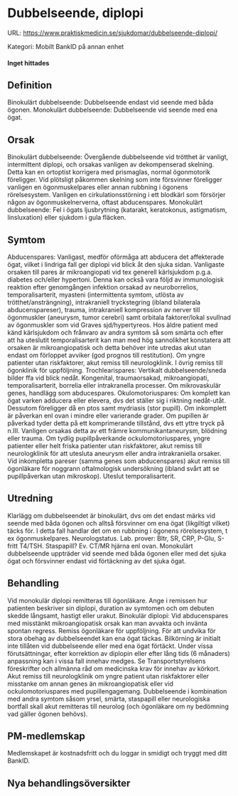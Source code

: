 # Dubbelseende, diplopi

URL: https://www.praktiskmedicin.se/sjukdomar/dubbelseende-diplopi/



Kategori: Mobilt BankID på annan enhet

#### Inget hittades

## Definition

Binokulärt dubbelseende: Dubbelseende endast vid seende med båda ögonen. Monokulärt dubbelseende: Dubbelseende vid seende med ena ögat.

## Orsak

Binokulärt dubbelseende: Övergående dubbelseende vid trötthet är vanligt, intermittent diplopi, och orsakas vanligen av dekompenserad skelning. Detta kan en ortoptist korrigera med prismaglas, normal ögonmotorik föreligger. Vid plötsligt påkommen skelning som inte försvinner föreligger vanligen en ögonmuskelpares eller annan rubbning i ögonens rörelsesystem. Vanligen en cirkulationsstörning i ett blodkärl som försörjer någon av ögonmuskelnerverna, oftast abducenspares.
Monokulärt dubbelseende: Fel i ögats ljusbrytning (katarakt, keratokonus, astigmatism, linsluxation) eller sjukdom i gula fläcken.

## Symtom

Abducenspares: Vanligast, medför oförmåga att abducera det affekterade ögat, vilket i lindriga fall ger diplopi vid blick åt den sjuka sidan. Vanligaste orsaken till pares är mikroangiopati vid tex generell kärlsjukdom p.g.a. diabetes och/eller hypertoni. Denna kan också vara följd av immunologisk reaktion efter genomgången infektion orsakad av neuroborrelios, temporalisarterit, myasteni (intermittenta symtom, utlösta av trötthet/ansträngning), intrakraniell tryckstegring (ibland bilaterala abducenspareser), trauma, intrakraniell kompression av nerver till ögonmuskler (aneurysm, tumor cerebri) samt orbitala faktorer/lokal svullnad av ögonmuskler som vid Graves sjd/hypertyreos. Hos äldre patient med känd kärlsjukdom och frånvaro av andra symtom så som smärta och efter att ha uteslutit temporalisarterit kan man med hög sannolikhet konstatera att orsaken är mikroangiopatisk och detta behöver inte utredas akut utan endast om förloppet avviker (god prognos till restitution). Om yngre patienter utan riskfaktorer, akut remiss till neurologklinik. I övrig remiss till ögonklinik för uppföljning.
Trochlearispares: Vertikalt dubbelseende/sneda bilder ffa vid blick nedåt. Kongenital, traumaorsakad, mikroangiopati, temporalisarterit, borrelia eller intrakranella processer. Om mikrovaskulär genes, handlägg som abducespares.
Okulomotoriuspares: Om komplett kan ögat varken adducera eller elevera, dvs det ställer sig i riktning nedåt-utåt. Dessutom föreligger då en ptos samt mydriasis (stor pupill). Om inkomplett är påverkan enl ovan i mindre eller varierande grader. Om pupillen är påverkad tyder detta på ett komprimerande tillstånd, dvs ett yttre tryck på n.III. Vanligen orsakas detta av ett främre kommunikantaneurysm, blödning eller trauma. Om tydlig pupillpåverkande ockulomotoriuspares, yngre patienter eller helt friska patienter utan riskfaktorer, akut remiss till neurologklinik för att utesluta aneurysm eller andra intrakraniella orsaker. Vid inkompletta pareser (samma genes som abducenspares) akut remiss till ögonläkare för noggrann oftalmologisk undersökning (ibland svårt att se pupillpåverkan utan mikroskop). Uteslut temporalisarterit.

## Utredning

Klarlägg om dubbelseendet är binokulärt, dvs om det endast märks vid seende med båda ögonen och alltså försvinner om ena ögat (likgiltigt vilket) täcks för. I detta fall handlar det om en rubbning i ögonens rörelsesystem, t ex ögonmuskelpares. Neurologstatus. Lab. prover: Bltr, SR, CRP, P-Glu, S-fritt T4/TSH. Staspapill? Ev. CT/MR hjärna enl ovan.
Monokulärt dubbelseende uppträder vid seende med båda ögonen eller med det sjuka ögat och försvinner endast vid förtäckning av det sjuka ögat.

## Behandling

Vid monokulär diplopi remitteras till ögonläkare. Ange i remissen hur patienten beskriver sin diplopi, duration av symtomen och om debuten skedde långsamt, hastigt eller urakut.
Binokulär diplopi: Vid abducenspares med misstänkt mikroangiopatisk orsak kan man avvakta och invänta spontan regress. Remiss ögonläkare för uppföljning. För att undvika för stora obehag av dubbelseendet kan ena ögat täckas. Bilkörning är initialt inte tillåten vid dubbelseende eller med ena ögat förtäckt. Under vissa förutsättningar, efter korrektion av diplopin eller efter lång tids (6 månaders) anpassning kan i vissa fall innehav medges. Se Transportstyrelsens föreskrifter och allmänna råd om medicinska krav för innehav av körkort. Akut remiss till neurologklinik om yngre patient utan riskfaktorer eller misstanke om annan genes än mikroangiopatisk eller vid ockulomotoriuspares med pupillengagemang.
Dubbelseende i kombination med andra symtom såsom yrsel, smärta, staspapill eller neurologiska bortfall skall akut remitteras till neurolog (och ögonläkare om ny bedömning vad gäller ögonen behövs).

## PM-medlemskap

Medlemskapet är kostnadsfritt och du loggar in smidigt och tryggt med ditt BankID.

## Nya behandlingsöversikter

